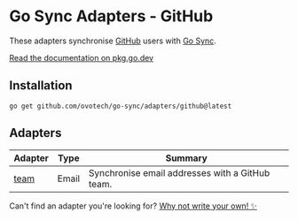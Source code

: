 # Go Sync Adapters - GitHub
These adapters synchronise [GitHub](https://github.com) users with [Go Sync](https://github.com/ovotech/go-sync).

[Read the documentation on pkg.go.dev](https://pkg.go.dev/github.com/ovotech/go-sync/adapters/github)

## Installation
```shell
go get github.com/ovotech/go-sync/adapters/github@latest
```

## Adapters

| Adapter                                                                    | Type  | Summary                                         |
|----------------------------------------------------------------------------|-------|-------------------------------------------------|
| [team](https://pkg.go.dev/github.com/ovotech/go-sync/adapters/github/team) | Email | Synchronise email addresses with a GitHub team. |

Can't find an adapter you're looking for? [Why not write your own! ✨](/CONTRIBUTING.md)
